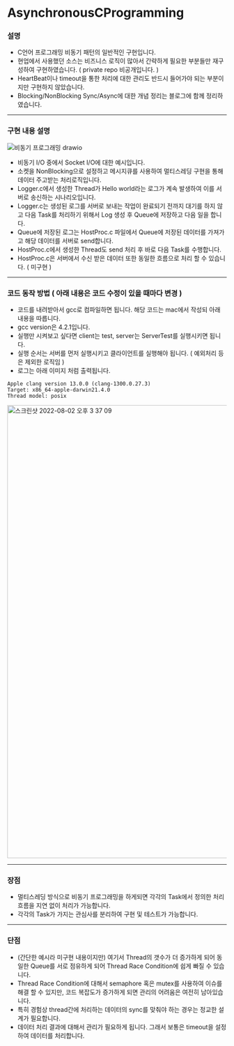# AsynchronousCProgramming


### 설명
- C언어 프로그래밍 비동기 패턴의 일반적인 구현입니다.
- 현업에서 사용했던 소스는 비즈니스 로직이 많아서 간략하게 필요한 부분들만 재구성하여 구현하였습니다. ( private repo 비공개입니다. )
- HeartBeat이나 timeout을 통한 처리에 대한 관리도 반드시 들어가야 되는 부분이지만 구현하지 않았습니다.
- Blocking/NonBlocking Sync/Async에 대한 개념 정리는 블로그에 함께 정리하였습니다.


---
### 구현 내용 설명
![비동기 프로그래밍 drawio](https://user-images.githubusercontent.com/91730236/182301874-279ec2fb-7480-4958-907b-ac209db0aa68.png)



- 비동기 I/O 중에서 Socket I/O에 대한 예시입니다.
- 소켓을 NonBlocking으로 설정하고 메시지큐를 사용하여 멀티스레딩 구현을 통해 데이터 주고받는 처리로직입니다.
- Logger.c에서 생성한 Thread가 Hello world라는 로그가 계속 발생하여 이를 서버로 송신하는 시나리오입니다.
- Logger.c는 생성된 로그를 서버로 보내는 작업이 완료되기 전까지 대기를 하지 않고 다음 Task를 처리하기 위해서 Log 생성 후 Queue에 저장하고 다음 일을 합니다.
- Queue에 저장된 로그는 HostProc.c 파일에서 Queue에 저장된 데이터를 가져가고 해당 데이터를 서버로 send합니다.
- HostProc.c에서 생성한 Thread도 send 처리 후 바로 다음 Task를 수행합니다.
- HostProc.c은 서버에서 수신 받은 데이터 또한 동일한 흐름으로 처리 할 수 있습니다. ( 미구현 )




---
### 코드 동작 방법 ( 아래 내용은 코드 수정이 있을 때마다 변경 )
- 코드를 내려받아서 gcc로 컴파일하면 됩니다. 해당 코드는 mac에서 작성되 아래 내용을 따릅니다.
- gcc version은 4.2.1입니다.
- 실행만 시켜보고 싶다면 client는 test, server는 ServerTest를 실행시키면 됩니다.
- 실행 순서는 서버를 먼저 실행시키고 클라이언트를 실행해야 됩니다. ( 예외처리 등은 제외한 로직임 )
- 로그는 아래 이미지 처럼 출력됩니다.

```
Apple clang version 13.0.0 (clang-1300.0.27.3)
Target: x86_64-apple-darwin21.4.0
Thread model: posix
```

<img width="1040" alt="스크린샷 2022-08-02 오후 3 37 09" src="https://user-images.githubusercontent.com/91730236/182308440-ee684c2b-d894-48d0-a53f-9e132b78affe.png">


---
### 장점
- 멀티스레딩 방식으로 비동기 프로그래밍을 하게되면 각각의 Task에서 정의한 처리 흐름을 지연 없이 처리가 가능합니다.
- 각각의 Task가 가지는 관심사를 분리하여 구현 및 테스트가 가능합니다.


---
### 단점
- (간단한 예시라 미구현 내용이지만) 여기서 Thread의 갯수가 더 증가하게 되어 동일한 Queue를 서로 점유하게 되어 Thread Race Condition에 쉽게 빠질 수 있습니다.
- Thread Race Condition에 대해서 semaphore 혹은 mutex를 사용하여 이슈를 해결 할 수 있지만, 코드 복잡도가 증가하게 되면 관리의 어려움은 여전히 남아있습니다.
- 특히 경험상 thread간에 처리하는 데이터의 sync를 맞춰야 하는 경우는 정교한 설계가 필요합니다.
- 데이터 처리 결과에 대해서 관리가 필요하게 됩니다. 그래서 보통은 timeout을 설정하여 데이터를 처리합니다.







